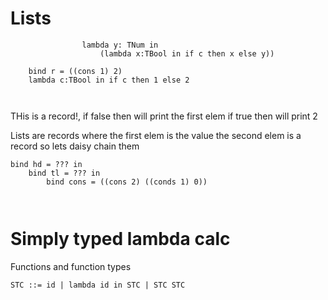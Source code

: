 # Lists
```bind ??? = (lambda x:TNum in 
				lambda y: TNum in 
					(lambda x:TBool in if c then x else y))

	bind r = ((cons 1) 2)
	lambda c:TBool in if c then 1 else 2



```
THis is a record!, if false then will print the first elem if true then will print 2

Lists are records where the first elem is the value the second elem is a record so lets daisy chain them
```
bind hd = ??? in 
	bind tl = ??? in 
		bind cons = ((cons 2) ((conds 1) 0))

	
```
# Simply typed lambda calc
Functions and function types

```
STC ::= id | lambda id in STC | STC STC
```



